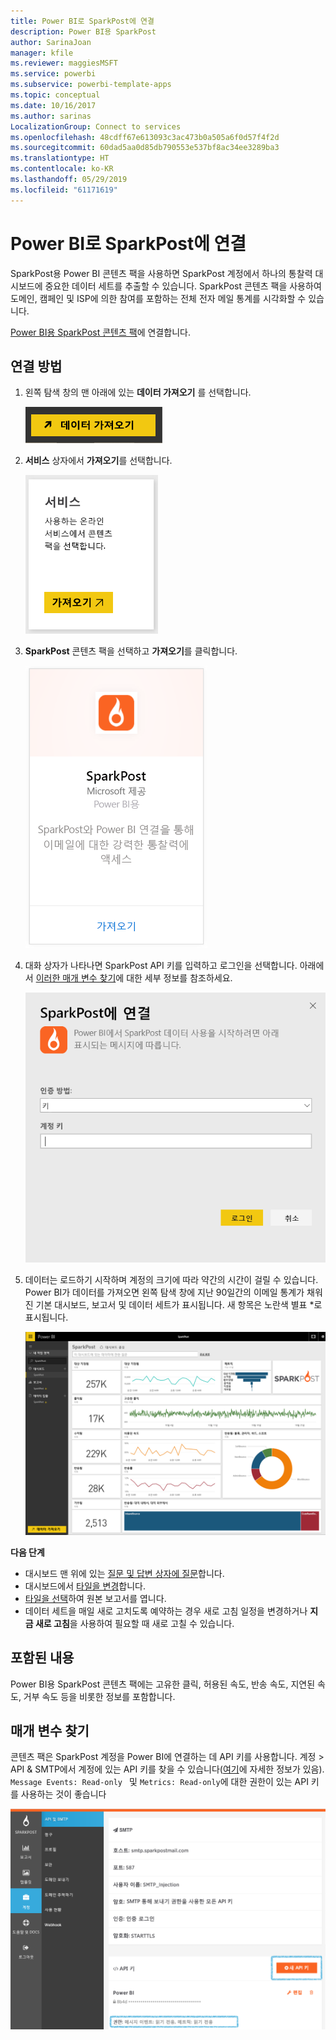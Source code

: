 ```yaml
---
title: Power BI로 SparkPost에 연결
description: Power BI용 SparkPost
author: SarinaJoan
manager: kfile
ms.reviewer: maggiesMSFT
ms.service: powerbi
ms.subservice: powerbi-template-apps
ms.topic: conceptual
ms.date: 10/16/2017
ms.author: sarinas
LocalizationGroup: Connect to services
ms.openlocfilehash: 48cdff67e613093c3ac473b0a505a6f0d57f4f2d
ms.sourcegitcommit: 60dad5aa0d85db790553e537bf8ac34ee3289ba3
ms.translationtype: HT
ms.contentlocale: ko-KR
ms.lasthandoff: 05/29/2019
ms.locfileid: "61171619"
---
```

# <a name="connect-to-sparkpost-with-power-bi"></a>Power BI로 SparkPost에 연결
SparkPost용 Power BI 콘텐츠 팩을 사용하면 SparkPost 계정에서 하나의 통찰력 대시보드에 중요한 데이터 세트를 추출할 수 있습니다. SparkPost 콘텐츠 팩을 사용하여 도메인, 캠페인 및 ISP에 의한 참여를 포함하는 전체 전자 메일 통계를 시각화할 수 있습니다.

[Power BI용 SparkPost 콘텐츠 팩](https://app.powerbi.com/getdata/services/spark-post)에 연결합니다.

## <a name="how-to-connect"></a>연결 방법
1. 왼쪽 탐색 창의 맨 아래에 있는 **데이터 가져오기** 를 선택합니다.
   
   ![](media/service-connect-to-sparkpost/getdata.png)
2. **서비스** 상자에서 **가져오기**를 선택합니다.
   
   ![](media/service-connect-to-sparkpost/services.png)
3. **SparkPost** 콘텐츠 팩을 선택하고 **가져오기**를 클릭합니다. 
   
   ![](media/service-connect-to-sparkpost/sparkpost.png)
4. 대화 상자가 나타나면 SparkPost API 키를 입력하고 로그인을 선택합니다. 아래에서 [이러한 매개 변수 찾기](#FindingParams)에 대한 세부 정보를 참조하세요.
   
   ![](media/service-connect-to-sparkpost/creds.png)
5. 데이터는 로드하기 시작하며 계정의 크기에 따라 약간의 시간이 걸릴 수 있습니다. Power BI가 데이터를 가져오면 왼쪽 탐색 창에 지난 90일간의 이메일 통계가 채워진 기본 대시보드, 보고서 및 데이터 세트가 표시됩니다. 새 항목은 노란색 별표 \*로 표시됩니다.
   
   ![](media/service-connect-to-sparkpost/dashboard.png)

**다음 단계**

* 대시보드 맨 위에 있는 [질문 및 답변 상자에 질문](consumer/end-user-q-and-a.md)합니다.
* 대시보드에서 [타일을 변경](service-dashboard-edit-tile.md)합니다.
* [타일을 선택](consumer/end-user-tiles.md)하여 원본 보고서를 엽니다.
* 데이터 세트을 매일 새로 고치도록 예약하는 경우 새로 고침 일정을 변경하거나 **지금 새로 고침**을 사용하여 필요할 때 새로 고칠 수 있습니다.

## <a name="whats-included"></a>포함된 내용
Power BI용 SparkPost 콘텐츠 팩에는 고유한 클릭, 허용된 속도, 반송 속도, 지연된 속도, 거부 속도 등을 비롯한 정보를 포함합니다.

<a name="FindingParams"></a>

## <a name="finding-parameters"></a>매개 변수 찾기
콘텐츠 팩은 SparkPost 계정을 Power BI에 연결하는 데 API 키를 사용합니다. 계정 \> API & SMTP에서 계정에 있는 API 키를 찾을 수 있습니다([여기](https://support.sparkpost.com/customer/portal/articles/1933377-create-api-keys)에 자세한 정보가 있음). `Message Events: Read-only ` 및 `Metrics: Read-only`에 대한 권한이 있는 API 키를 사용하는 것이 좋습니다

![](media/service-connect-to-sparkpost/sparkpost1.png)


